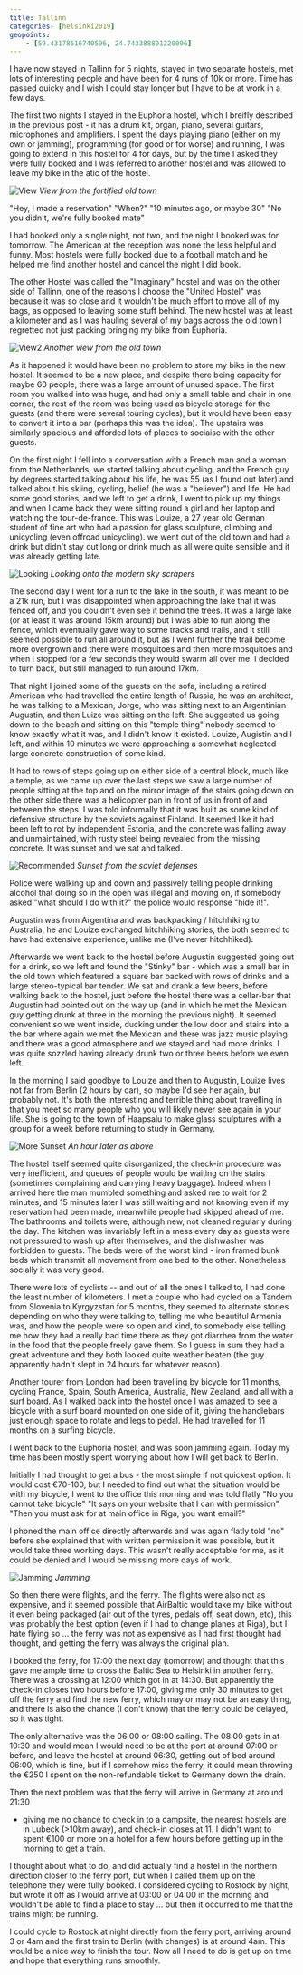 ```yaml
--- 
title: Tallinn
categories: [helsinki2019]
geopoints:
    - [59.43178616740596, 24.743388891220096]
---
```


I have now stayed in Tallinn for 5 nights, stayed in two separate hostels,
met lots of interesting people and have been for 4 runs of 10k or more. Time
has passed quicky and I wish I could stay longer but I have to be at work in a
few days.

The first two nights I stayed in the Euphoria hostel, which I breifly
described in the previous post - it has a drum kit, organ, piano, several
guitars, microphones and amplifiers. I spent the days playing piano (either on
my own or jamming), programming (for good or for worse) and running, I was
going to extend in this hostel for 4 for days, but by the time I asked they
were fully booked and I was referred to another hostel and was allowed to
leave my bike in the atic of the hostel.

![View](/images/tallinn/2019-07-28/1.JPG)
*View from the fortified old town*

"Hey, I made a reservation"
"When?"
"10 minutes ago, or maybe 30"
"No you didn't, we're fully booked mate"

I had booked only a single night, not two, and the night I booked was for
tomorrow. The American at the reception was none the less helpful and
funny. Most hostels were fully booked due to a football match and he helped me
find another hostel and cancel the night I did book.

The other Hostel was called the "Imaginary" hostel and was on the other side
of Tallinn, one of the reasons I choose the "United Hostel" was because it was
so close and it wouldn't be much effort to move all of my bags, as opposed to
leaving some stuff behind. The new hostel was at least a kilometer and as I
was hauling several of my bags across the old town I regretted not just
packing bringing my bike from Euphoria.

![View2](/images/tallinn/2019-07-28/2.JPG)
*Another view from the old town*

As it happened it would have been no problem to store my bike in the new
hostel. It seemed to be a new place, and despite there being capacity for
maybe 60 people, there was a large amount of unused space. The first room you
walked into was huge, and had only a small table and chair in one corner, the
rest of the room was being used as bicycle storage for the guests (and there
were several touring cycles), but it would have been easy to convert it into a
bar (perhaps this was the idea). The upstairs was similarly spacious and
afforded lots of places to sociaise with the other guests.

On the first night I fell into a conversation with a French man and a woman
from the Netherlands, we started talking about cycling, and the French guy by
degrees started talking about his life, he was 55 (as I found out later) and
talked about his skiing, cycling, belief (he was a "believer") and life. He
had some good stories, and we left to get a drink, I went to pick up my things and
when I came back they were sitting round a girl and her laptop and watching
the tour-de-france. This was Louize, a 27 year old German student of fine art
who had a passion for glass sculpture, climbing and unicycling (even offroad
unicycling). we went out of the old town and had a drink but didn't stay
out long or drink much as all were quite sensible and it was already getting
late.

![Looking](/images/tallinn/2019-07-28/3.JPG)
*Looking onto the modern sky scrapers*

The second day I went for a run to the lake in the south, it was meant to be a
21k run, but I was disappointed when approaching the lake that it was fenced
off, and you couldn't even see it behind the trees. It was a large lake (or at
least it was around 15km around) but I was able to run along the fence, which
eventually gave way to some tracks and trails, and it still seemed possible to
run all around it, but as I went further the trail become more overgrown and
there were mosquitoes and then more mosquitoes and when I stopped for a few
seconds they would swarm all over me. I decided to turn back, but still
managed to run around 17km.

That night I joined some of the guests on the sofa, including a retired
American who had travelled the entire length of Russia, he was an architect,
he was talking to a Mexican, Jorge, who was sitting next to an Argentinian
Augustin, and then Luize was sitting on the left. She suggested us going down
to the beach and sitting on this "temple thing" nobody seemed to know exactly
what it was, and I didn't know it existed. Louize, Augistin and I left,
and within 10 minutes we were approaching a somewhat neglected large concrete
construction of some kind.

It had to rows of steps going up on either side of a central block, much like
a temple, as we came up over the last steps we saw a large number of people
sitting at the top and on the mirror image of the stairs going down on the
other side there was a helicopter pan in front of us in front of and between
the steps. I was told informally that it was built as some kind of defensive
structure by the soviets against Finland. It seemed like it had been left to
rot by independent Estonia, and the concrete was falling away and unmaintained,
with rusty steel being revealed from the missing concrete. It was sunset and
we sat and talked.

![Recommended](/images/tallinn/2019-07-28/4.JPG)
*Sunset from the soviet defenses*

Police were walking up and down and passively telling people drinking
alcohol that doing so in the open was illegal and moving on, if somebody asked
"what should I do with it?" the police would response "hide it!".

Augustin was from Argentina and was backpacking / hitchhiking to Australia,
he and Louize exchanged hitchhiking stories, the both seemed to have had
extensive experience, unlike me (I've never hitchhiked).

Afterwards we went back to the hostel before Augustin suggested going out for
a drink, so we left and found the "Stinky" bar - which was a small bar in the
old town which featured a square bar backed with rows of drinks and a
large stereo-typical bar tender. We sat and drank a few beers, before walking
back to the hostel, just before the hostel there was a cellar-bar that
Augustin had pointed out on the way up (and in which he met the Mexican guy
getting drunk at three in the morning the previous night). It seemed
convenient so we went inside, ducking under the low door and stairs into a the
bar where again we met the Mexican and there was jazz music playing and there
was a good atmosphere and we stayed and had more drinks. I was quite sozzled
having already drunk two or three beers before we even left.

In the morning I said goodbye to Louize and then to Augustin, Louize lives
not far from Berlin (2 hours by car), so maybe I'd see her again, but probably
not. It's both the interesting and terrible thing about travelling in that you
meet so many people who you will likely never see again in your life. She is
going to the town of Haapsalu to make glass sculptures with a group for a week
before returning to study in Germany.

![More Sunset](/images/tallinn/2019-07-28/5.JPG)
*An hour later as above*

The hostel itself seemed quite disorganized, the check-in procedure was very
inefficient, and queues of people would be waiting on the stairs (sometimes
complaining and carrying heavy baggage). Indeed when I arrived here the man
mumbled something and asked me to wait for 2 minutes, and 15 minutes later I
was still waiting and not knowing even if my reservation had been made,
meanwhile people had skipped ahead of me. The bathrooms and toilets were,
although new, not cleaned regularly during the day. The kitchen was invariably
left in a mess every day as guests were not pressured to wash up after
themselves, and the dishwasher was forbidden to guests. The beds were of the
worst kind - iron framed bunk beds which transmit all movement from one bed to
the other. Nonetheless socially it was very good.

There were lots of cyclists -- and out of all the ones I talked to, I had done
the least number of kilometers. I met a couple who had cycled on a Tandem from
Slovenia to Kyrgyzstan for 5 months, they seemed to alternate stories
depending on who they were talking to, telling me who beautiful Armenia was,
and how the people were so open and kind, to somebody else telling me how
they had a really bad time there as they got diarrhea from the water in the
food that the people freely gave them. So I guess in sum they had a great
adventure and they both looked quite weather beaten (the guy apparently hadn't
slept in 24 hours for whatever reason).

Another tourer from London had been travelling by bicycle for 11 months,
cycling France, Spain, South America, Australia, New Zealand, and all with a
surf board. As I walked back into the hostel once I was amazed to see a
bicycle with a surf board mounted on one side of it, giving the handlebars
just enough space to rotate and legs to pedal. He had travelled for 11 months
on a surfing bicycle.

I went back to the Euphoria hostel, and was soon jamming again. Today my time
has been mostly spent worrying about how I will get back to Berlin.

Initially I had thought to get a bus - the most simple if not quickest option.
It would cost €70-100, but I needed to find out what the situation would be
with my bicycle, I went to the office this morning and was told flatly "No you
cannot take bicycle" "It says on your website that I can with permission"
"Then you must ask for at main office in Riga, you want email?"

I phoned the main office directly afterwards and was again flatly told "no"
before she explained that with written permission it was possible, but it
would take three working days. This wasn't really acceptable for me, as it
could be denied and I would be missing more days of work.

![Jamming](/images/tallinn/2019-07-28/6.JPG)
*Jamming*

So then there were flights, and the ferry. The flights were also not as
expensive, and it seemed possible that AirBaltic would take my bike without it
even being packaged (air out of the tyres, pedals off, seat down, etc), this
was probably the best option (even if I had to change planes at Riga), but I
hate flying so ... the ferry was not as expensive as I had first thought
had thought, and getting the ferry was always the original plan.

I booked the ferry, for 17:00 the next day (tomorrow) and thought that this
gave me ample time to cross the Baltic Sea to Helsinki in another ferry. There
was a crossing at 12:00 which got in at 14:30. But apparently the check-in
closes two hours before 17:00, giving me only 30 minutes to get off the ferry
and find the new ferry, which may or may not be an easy thing, and there is
also the chance (I don't know) that the ferry could be delayed, so it was
tight.

The only alternative was the 06:00 or 08:00 sailing. The 08:00 gets in at
10:30 and would mean I would need to be at the port at around 07:00 or before,
and leave the hostel at around 06:30, getting out of bed around 06:00, which
is fine, but if I somehow miss the ferry, it could mean throwing the €250 I
spent on the non-refundable ticket to Germany down the drain.

Then the next problem was that the ferry will arrive in Germany at around 21:30
- giving me no chance to check in to a campsite, the nearest hostels are in
Lubeck (>10km away), and check-in closes at 11. I didn't want to spent €100
or more on a hotel for a few hours before getting up in the morning to get a
train.

I thought about what to do, and did actually find a hostel in the northern
direction closer to the ferry port, but when I called them up on the telephone
they were fully booked. I considered cycling to Rostock by night, but wrote it
off as I would arrive at 03:00 or 04:00 in the morning and wouldn't be able to
find a place to stay ... but then it occurred to me that the trains might be
running.

I could cycle to Rostock at night directly from the ferry port, arriving
around 3 or 4am and the first train to Berlin (with changes) is at around 4am.
This would be a nice way to finish the tour. Now all I need to do is get up on
time and hope that everything runs smoothly.
